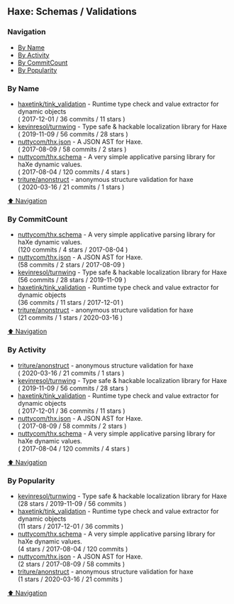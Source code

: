 ## Haxe: Schemas / Validations


### Navigation

- [By Name](#by-name)
- [By Activity](#by-activity)
- [By CommitCount](#by-commitcount)
- [By Popularity](#by-popularity)

### By Name
<!-- PROJECTS_LIST -->
- [haxetink/tink_validation](https://github.com/haxetink/tink_validation) - Runtime type check and value extractor for dynamic objects <br/> ( 2017-12-01 / 36 commits / 11 stars )
- [kevinresol/turnwing](https://github.com/kevinresol/turnwing) - Type safe & hackable localization library for Haxe <br/> ( 2019-11-09 / 56 commits / 28 stars )
- [nuttycom/thx.json](https://github.com/nuttycom/thx.json) - A JSON AST for Haxe. <br/> ( 2017-08-09 / 58 commits / 2 stars )
- [nuttycom/thx.schema](https://github.com/nuttycom/thx.schema) - A very simple applicative parsing library for haXe dynamic values. <br/> ( 2017-08-04 / 120 commits / 4 stars )
- [triture/anonstruct](https://github.com/triture/anonstruct) - anonymous structure validation for haxe <br/> ( 2020-03-16 / 21 commits / 1 stars )
<!-- /PROJECTS_LIST -->

[⬆ Navigation](#navigation)

### By CommitCount
<!-- COMMITCOUNT_LIST -->
- [nuttycom/thx.schema](https://github.com/nuttycom/thx.schema) - A very simple applicative parsing library for haXe dynamic values. <br/> (120 commits / 4 stars / 2017-08-04 )
- [nuttycom/thx.json](https://github.com/nuttycom/thx.json) - A JSON AST for Haxe. <br/> (58 commits / 2 stars / 2017-08-09 )
- [kevinresol/turnwing](https://github.com/kevinresol/turnwing) - Type safe & hackable localization library for Haxe <br/> (56 commits / 28 stars / 2019-11-09 )
- [haxetink/tink_validation](https://github.com/haxetink/tink_validation) - Runtime type check and value extractor for dynamic objects <br/> (36 commits / 11 stars / 2017-12-01 )
- [triture/anonstruct](https://github.com/triture/anonstruct) - anonymous structure validation for haxe <br/> (21 commits / 1 stars / 2020-03-16 )
<!-- /COMMITCOUNT_LIST -->
[⬆ Navigation](#navigation)

### By Activity
<!-- ACTIVITY_LIST -->
- [triture/anonstruct](https://github.com/triture/anonstruct) - anonymous structure validation for haxe <br/> ( 2020-03-16 / 21 commits / 1 stars )
- [kevinresol/turnwing](https://github.com/kevinresol/turnwing) - Type safe & hackable localization library for Haxe <br/> ( 2019-11-09 / 56 commits / 28 stars )
- [haxetink/tink_validation](https://github.com/haxetink/tink_validation) - Runtime type check and value extractor for dynamic objects <br/> ( 2017-12-01 / 36 commits / 11 stars )
- [nuttycom/thx.json](https://github.com/nuttycom/thx.json) - A JSON AST for Haxe. <br/> ( 2017-08-09 / 58 commits / 2 stars )
- [nuttycom/thx.schema](https://github.com/nuttycom/thx.schema) - A very simple applicative parsing library for haXe dynamic values. <br/> ( 2017-08-04 / 120 commits / 4 stars )
<!-- /ACTIVITY_LIST -->

[⬆ Navigation](#navigation)

### By Popularity
<!-- POPULARITY_LIST -->
- [kevinresol/turnwing](https://github.com/kevinresol/turnwing) - Type safe & hackable localization library for Haxe <br/> (28 stars / 2019-11-09 / 56 commits )
- [haxetink/tink_validation](https://github.com/haxetink/tink_validation) - Runtime type check and value extractor for dynamic objects <br/> (11 stars / 2017-12-01 / 36 commits )
- [nuttycom/thx.schema](https://github.com/nuttycom/thx.schema) - A very simple applicative parsing library for haXe dynamic values. <br/> (4 stars / 2017-08-04 / 120 commits )
- [nuttycom/thx.json](https://github.com/nuttycom/thx.json) - A JSON AST for Haxe. <br/> (2 stars / 2017-08-09 / 58 commits )
- [triture/anonstruct](https://github.com/triture/anonstruct) - anonymous structure validation for haxe <br/> (1 stars / 2020-03-16 / 21 commits )
<!-- /POPULARITY_LIST -->

[⬆ Navigation](#navigation)
